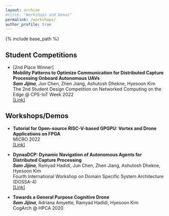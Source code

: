 ```yaml
---
layout: archive
#title: "Workshops and Demos"
permalink: /workshops/
author_profile: true
---
```


{% include base_path %}

## Student Competitions

* [2nd Place Winner]<br>
    <b>Mobility Patterns to Optimize Communication for Distributed Capture Processing Onboard Autonomous UAVs</b><br>
    <b><i>Sam Jijina</i></b>, Jun Chen, Zhen Jiang, Ashutosh Dhekne, Hyesoon Kim<br>
    The 2nd Student Design Competition on Networked Computing on the Edge @ CPS-IoT Week 2022<br>
    [[Link]](https://smile-sdsu.github.io/cps_iot22/winner_index.html)


## Workshops/Demos

*   <b>Tutorial for Open-source RISC-V-based GPGPU: Vortex and Drone Applications on FPGA</b><br>
    MICRO 2022<br>
    [[Link]](https://vortex.cc.gatech.edu/micro2022/)

*   <b>DynaaDCP: Dynamic Navigation of Autonomous Agents for Distributed Capture Processing</b><br>
    <b><i>Sam Jijina</i></b>, Ramyad Hadidi, Jun Chen, Zhen Jiang, Ashutosh Dhekne, Hyesoon Kim<br>
    Fourth International Workshop on Domain Specific System Architecture (DOSSA-4)<br>
    [[Link]](http://prism.sejong.ac.kr/dossa-4/)

*   <b>Towards a General Purpose Cognitive Drone</b><br>
    <b><i>Sam Jijina</i></b>, Adriana Amyette, Ramyad Hadidi, Hyesoon Kim<br>
    CogArch @ HPCA 2020<br>